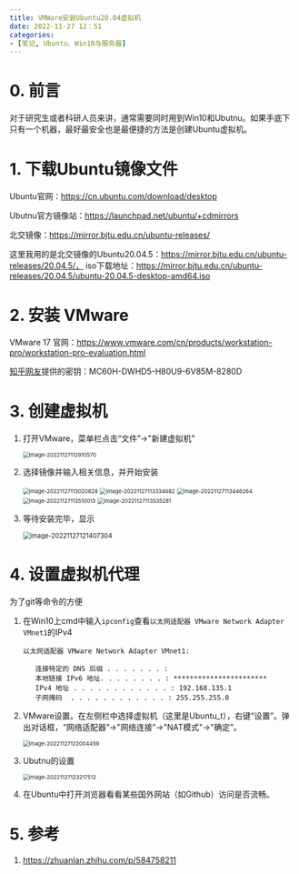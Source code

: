 ```yaml
---
title: VMWare安装Ubuntu20.04虚拟机
date: 2022-11-27 12：51
categories: 
- [笔记, Ubuntu、Win10与服务器]
---
```


# 0. 前言

对于研究生或者科研人员来讲，通常需要同时用到Win10和Ubutnu。如果手底下只有一个机器，最好最安全也是最便捷的方法是创建Ubuntu虚拟机。

<!--more-->

# 1. 下载Ubuntu镜像文件

Ubuntu官网：https://cn.ubuntu.com/download/desktop

Ubutnu官方镜像站：https://launchpad.net/ubuntu/+cdmirrors

北交镜像：https://mirror.bjtu.edu.cn/ubuntu-releases/



这里我用的是北交镜像的Ubuntu20.04.5：https://mirror.bjtu.edu.cn/ubuntu-releases/20.04.5/，
iso下载地址：https://mirror.bjtu.edu.cn/ubuntu-releases/20.04.5/ubuntu-20.04.5-desktop-amd64.iso



# 2. 安装 VMware

VMware 17 官网：https://www.vmware.com/cn/products/workstation-pro/workstation-pro-evaluation.html

[知乎网友](https://zhuanlan.zhihu.com/p/584758211)提供的密钥：MC60H-DWHD5-H80U9-6V85M-8280D 



# 3. 创建虚拟机

1. 打开VMware，菜单栏点击“文件”->"新建虚拟机"

   <img src="images/VMWare安装Ubuntu20.04虚拟机/image-20221127112910570.png" alt="image-20221127112910570" style="zoom: 67%;" />

2. 选择镜像并输入相关信息，并开始安装

   <img src="images/VMWare安装Ubuntu20.04虚拟机/image-20221127113020828.png" alt="image-20221127113020828" style="zoom:67%;" />

   <img src="images/VMWare安装Ubuntu20.04虚拟机/image-20221127113334682.png" alt="image-20221127113334682" style="zoom:67%;" />

   <img src="images/VMWare安装Ubuntu20.04虚拟机/image-20221127113446264.png" alt="image-20221127113446264" style="zoom:67%;" />

   <img src="images/VMWare安装Ubuntu20.04虚拟机/image-20221127113510013.png" alt="image-20221127113510013" style="zoom:67%;" />

   <img src="images/VMWare安装Ubuntu20.04虚拟机/image-20221127113535281.png" alt="image-20221127113535281" style="zoom:67%;" />

3. 等待安装完毕，显示

   <img src="images/VMWare安装Ubuntu20.04虚拟机/image-20221127121407304.png" alt="image-20221127121407304" style="zoom:80%;" />



# 4. 设置虚拟机代理

为了git等命令的方便

1. 在Win10上cmd中输入`ipconfig`查看`以太网适配器 VMware Network Adapter VMnet1`的IPv4

   ```
   以太网适配器 VMware Network Adapter VMnet1:
   
      连接特定的 DNS 后缀 . . . . . . . :
      本地链接 IPv6 地址. . . . . . . . : ***********************
      IPv4 地址 . . . . . . . . . . . . : 192.168.135.1
      子网掩码  . . . . . . . . . . . . : 255.255.255.0
   ```

2. VMware设置。在左侧栏中选择虚拟机（这里是Ubuntu_t），右键“设置”。弹出对话框，“网络适配器”->"网络连接"->"NAT模式"->"确定"。

   <img src="images/VMWare安装Ubuntu20.04虚拟机/image-20221127122004459.png" alt="image-20221127122004459" style="zoom: 67%;" />

3. Ubutnu的设置

   <img src="images/VMWare安装Ubuntu20.04虚拟机/image-20221127123217512.png" alt="image-20221127123217512" style="zoom: 67%;" />

4. 在Ubuntu中打开浏览器看看某些国外网站（如Github）访问是否流畅。

   

# 5. 参考

1. https://zhuanlan.zhihu.com/p/584758211